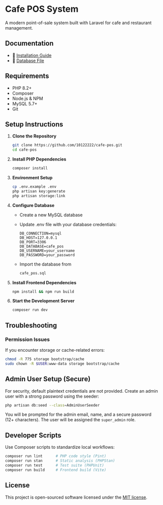 # Cafe POS System

A modern point-of-sale system built with Laravel for cafe and restaurant management.

## Documentation

- 📄 [Installation Guide](#setup-instructions)
- 💾 [Database File](cafe_pos.sql)

## Requirements

- PHP 8.2+
- Composer
- Node.js & NPM
- MySQL 5.7+
- Git

## Setup Instructions

1. **Clone the Repository**

   ```bash
   git clone https://github.com/10122222/cafe-pos.git
   cd cafe-pos
   ```

2. **Install PHP Dependencies**

   ```bash
   composer install
   ```

3. **Environment Setup**

   ```bash
   cp .env.example .env
   php artisan key:generate
   php artisan storage:link
   ```

4. **Configure Database**
   - Create a new MySQL database
   - Update .env file with your database credentials:

     ```env
     DB_CONNECTION=mysql
     DB_HOST=127.0.0.1
     DB_PORT=3306
     DB_DATABASE=cafe_pos
     DB_USERNAME=your_username
     DB_PASSWORD=your_password
     ```

   - Import the database from

     ```bash
     cafe_pos.sql
     ```

5. **Install Frontend Dependencies**

   ```bash
   npm install && npm run build
   ```

6. **Start the Development Server**

   ```bash
   composer run dev
   ```

## Troubleshooting

### Permission Issues

If you encounter storage or cache-related errors:

```bash
chmod -R 775 storage bootstrap/cache
sudo chown -R $USER:www-data storage bootstrap/cache
```

## Admin User Setup (Secure)

For security, default plaintext credentials are not provided. Create an admin user with a strong password using the seeder:

```bash
php artisan db:seed --class=AdminUserSeeder
```

You will be prompted for the admin email, name, and a secure password (12+ characters). The user will be assigned the `super_admin` role.

## Developer Scripts

Use Composer scripts to standardize local workflows:

```bash
composer run lint      # PHP code style (Pint)
composer run stan      # Static analysis (PHPStan)
composer run test      # Test suite (PHPUnit)
composer run build     # Frontend build (Vite)
```

## License

This project is open-sourced software licensed under the [MIT license](https://opensource.org/licenses/MIT).
